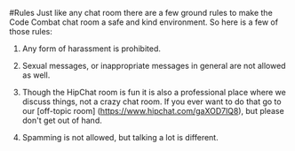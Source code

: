 #Rules
Just like any chat room there are a few ground rules to make the Code Combat chat room a safe and kind environment.  So here  is a few of those rules:

1. Any form of harassment is prohibited.

2. Sexual messages, or inappropriate messages in general are not allowed as well.

3. Though the HipChat room is fun it is also a professional place where we discuss things, not a crazy chat room.  If you ever want to do that go to our [off-topic room] (https://www.hipchat.com/gaXOD7lQ8), but please don't get out of hand.

4. Spamming is not allowed, but talking a lot is different.